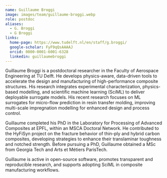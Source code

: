 ```yaml
---
name: Guillaume Broggi
image: images/team/guillaume-broggi.webp
role: postdoc
aliases:
  - G. Broggi
  - G Broggi
links:
  home-page: https://www.tudelft.nl/en/staff/g.broggi/
  google-scholar: FyF9qQsAAAAJ
  orcid: 0000-0001-6001-6328
  linkedin: guillaumebroggi
---
```


Guillaume Broggi is a postdoctoral researcher in the Faculty of Aerospace Engineering at TU Delft. He develops physics-aware, data-driven tools to accelerate the design and manufacturing of high-performance composite structures. His research integrates experimental characterization, physics-based modelling, and scientific machine learning (SciML) to deliver deployable surrogate models. His recent research focuses on ML surrogates for micro-flow prediction in resin transfer molding, improving multi-scale impregnation modelling for enhanced design and process control. 

Guillaume completed his PhD in the Laboratory for Processing of Advanced Composites at EPFL, within an MSCA Doctoral Network. He contributed to the HyFiSyn project on the fracture behavior of thin-ply and hybrid carbon composites, developing strategies to enhance their translaminar toughness and notched strength. Before pursuing a PhD, Guillaume obtained a MSc from Georgia Tech and Arts et Métiers ParisTech.

Guillaume is active in open-source software, promotes transparent and reproducible research, and supports adopting SciML in composite manufacturing workflows.